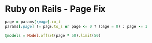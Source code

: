 # Ruby on Rails - Page Fix

```ruby
page = params[:page].to_i
params[:page] != page.to_s or page <= 0 ? (page = 0) : page -= 1

@models = Model.offset(page * 50).limit(50)
```

